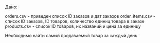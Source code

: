 Дано:

orders.csv - приведен список ID заказов и дат заказов
order_items.csv - список ID заказов, ID товаров, количество единиц товара в заказе
products.csv - список ID товаров, их названий и цена за единицу

Необходимо найти самый продаваемый товар за каждый день. 
